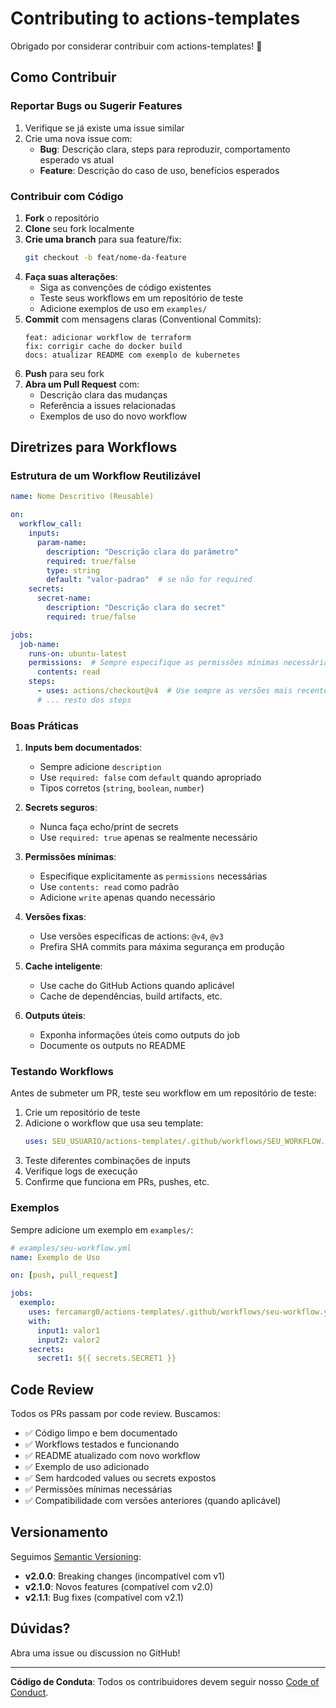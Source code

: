 # Contributing to actions-templates

Obrigado por considerar contribuir com actions-templates! 🎉

## Como Contribuir

### Reportar Bugs ou Sugerir Features

1. Verifique se já existe uma issue similar
2. Crie uma nova issue com:
   - **Bug**: Descrição clara, steps para reproduzir, comportamento esperado vs atual
   - **Feature**: Descrição do caso de uso, benefícios esperados

### Contribuir com Código

1. **Fork** o repositório
2. **Clone** seu fork localmente
3. **Crie uma branch** para sua feature/fix:
   ```bash
   git checkout -b feat/nome-da-feature
   ```
4. **Faça suas alterações**:
   - Siga as convenções de código existentes
   - Teste seus workflows em um repositório de teste
   - Adicione exemplos de uso em `examples/`
5. **Commit** com mensagens claras (Conventional Commits):
   ```
   feat: adicionar workflow de terraform
   fix: corrigir cache do docker build
   docs: atualizar README com exemplo de kubernetes
   ```
6. **Push** para seu fork
7. **Abra um Pull Request** com:
   - Descrição clara das mudanças
   - Referência a issues relacionadas
   - Exemplos de uso do novo workflow

## Diretrizes para Workflows

### Estrutura de um Workflow Reutilizável

```yaml
name: Nome Descritivo (Reusable)

on:
  workflow_call:
    inputs:
      param-name:
        description: "Descrição clara do parâmetro"
        required: true/false
        type: string
        default: "valor-padrao"  # se não for required
    secrets:
      secret-name:
        description: "Descrição clara do secret"
        required: true/false

jobs:
  job-name:
    runs-on: ubuntu-latest
    permissions:  # Sempre especifique as permissões mínimas necessárias
      contents: read
    steps:
      - uses: actions/checkout@v4  # Use sempre as versões mais recentes
      # ... resto dos steps
```

### Boas Práticas

1. **Inputs bem documentados**:
   - Sempre adicione `description`
   - Use `required: false` com `default` quando apropriado
   - Tipos corretos (`string`, `boolean`, `number`)

2. **Secrets seguros**:
   - Nunca faça echo/print de secrets
   - Use `required: true` apenas se realmente necessário

3. **Permissões mínimas**:
   - Especifique explicitamente as `permissions` necessárias
   - Use `contents: read` como padrão
   - Adicione `write` apenas quando necessário

4. **Versões fixas**:
   - Use versões específicas de actions: `@v4`, `@v3`
   - Prefira SHA commits para máxima segurança em produção

5. **Cache inteligente**:
   - Use cache do GitHub Actions quando aplicável
   - Cache de dependências, build artifacts, etc.

6. **Outputs úteis**:
   - Exponha informações úteis como outputs do job
   - Documente os outputs no README

### Testando Workflows

Antes de submeter um PR, teste seu workflow em um repositório de teste:

1. Crie um repositório de teste
2. Adicione o workflow que usa seu template:
   ```yaml
   uses: SEU_USUARIO/actions-templates/.github/workflows/SEU_WORKFLOW.yml@SUA_BRANCH
   ```
3. Teste diferentes combinações de inputs
4. Verifique logs de execução
5. Confirme que funciona em PRs, pushes, etc.

### Exemplos

Sempre adicione um exemplo em `examples/`:

```yaml
# examples/seu-workflow.yml
name: Exemplo de Uso

on: [push, pull_request]

jobs:
  exemplo:
    uses: fercamarg0/actions-templates/.github/workflows/seu-workflow.yml@v2
    with:
      input1: valor1
      input2: valor2
    secrets:
      secret1: ${{ secrets.SECRET1 }}
```

## Code Review

Todos os PRs passam por code review. Buscamos:

- ✅ Código limpo e bem documentado
- ✅ Workflows testados e funcionando
- ✅ README atualizado com novo workflow
- ✅ Exemplo de uso adicionado
- ✅ Sem hardcoded values ou secrets expostos
- ✅ Permissões mínimas necessárias
- ✅ Compatibilidade com versões anteriores (quando aplicável)

## Versionamento

Seguimos [Semantic Versioning](https://semver.org/):

- **v2.0.0**: Breaking changes (incompatível com v1)
- **v2.1.0**: Novos features (compatível com v2.0)
- **v2.1.1**: Bug fixes (compatível com v2.1)

## Dúvidas?

Abra uma issue ou discussion no GitHub!

---

**Código de Conduta**: Todos os contribuidores devem seguir nosso [Code of Conduct](CODE_OF_CONDUCT.md).
